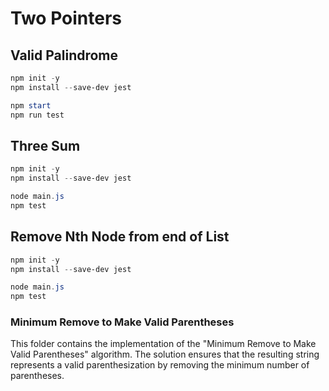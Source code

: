 # Two Pointers

## Valid Palindrome

```powershell
npm init -y
npm install --save-dev jest

npm start
npm run test
```

## Three Sum

```powershell
npm init -y
npm install --save-dev jest

node main.js
npm test
```

## Remove Nth Node from end of List

```powershell
npm init -y
npm install --save-dev jest

node main.js
npm test
```

### Minimum Remove to Make Valid Parentheses

This folder contains the implementation of the "Minimum Remove to Make Valid Parentheses" algorithm. The solution ensures that the resulting string represents a valid parenthesization by removing the minimum number of parentheses.

